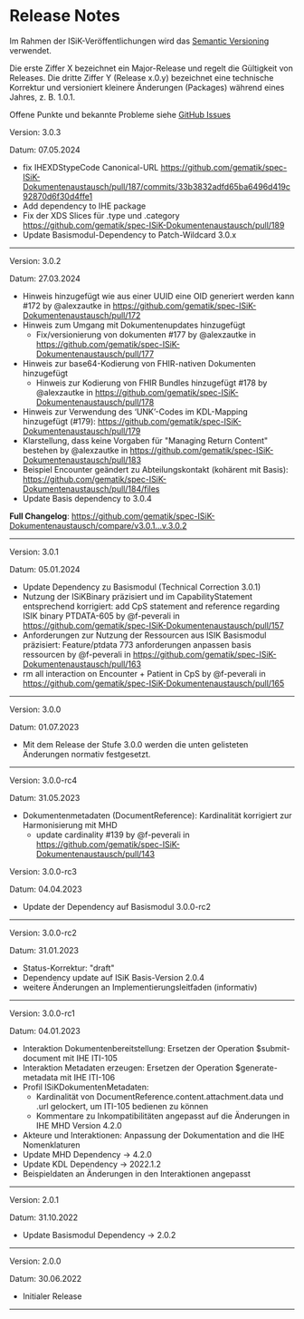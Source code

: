 # Release Notes

Im Rahmen der ISiK-Veröffentlichungen wird das [Semantic Versioning](https://semver.org/lang/de/) verwendet.

Die erste Ziffer X bezeichnet ein Major-Release und regelt die Gültigkeit von Releases. Die dritte Ziffer Y (Release x.0.y) bezeichnet eine technische Korrektur und versioniert kleinere Änderungen (Packages) während eines Jahres, z. B. 1.0.1.

Offene Punkte und bekannte Probleme siehe [GitHub Issues](https://github.com/gematik/ISiK-Dokumentenaustausch/issues?q=is%3Aissue+is%3Aopen+label%3A%22offene+Punkte+Ballot%22)

Version: 3.0.3

Datum: 07.05.2024

* fix IHEXDStypeCode Canonical-URL https://github.com/gematik/spec-ISiK-Dokumentenaustausch/pull/187/commits/33b3832adfd65ba6496d419c92870d6f30d4ffe1
* Add dependency to IHE package
* Fix der XDS Slices für .type und .category https://github.com/gematik/spec-ISiK-Dokumentenaustausch/pull/189
* Update Basismodul-Dependency to Patch-Wildcard 3.0.x

----
Version: 3.0.2

Datum: 27.03.2024

* Hinweis hinzugefügt wie aus einer UUID eine OID generiert werden kann #172 by @alexzautke in https://github.com/gematik/spec-ISiK-Dokumentenaustausch/pull/172
* Hinweis zum Umgang mit Dokumentenupdates hinzugefügt
  * Fix/versionierung von dokumenten #177 by @alexzautke in https://github.com/gematik/spec-ISiK-Dokumentenaustausch/pull/177
* Hinweis zur base64-Kodierung von FHIR-nativen Dokumenten hinzugefügt
  * Hinweis zur Kodierung von FHIR Bundles hinzugefügt #178 by @alexzautke in https://github.com/gematik/spec-ISiK-Dokumentenaustausch/pull/178
* Hinweis zur Verwendung des ‘UNK’-Codes im KDL-Mapping hinzugefügt (#179): https://github.com/gematik/spec-ISiK-Dokumentenaustausch/pull/179
* Klarstellung, dass keine Vorgaben für "Managing Return Content" bestehen by @alexzautke in https://github.com/gematik/spec-ISiK-Dokumentenaustausch/pull/183
* Beispiel Encounter geändert zu Abteilungskontakt (kohärent mit Basis): https://github.com/gematik/spec-ISiK-Dokumentenaustausch/pull/184/files
* Update Basis dependency to 3.0.4

**Full Changelog**: https://github.com/gematik/spec-ISiK-Dokumentenaustausch/compare/v3.0.1...v.3.0.2

----
Version: 3.0.1

Datum: 05.01.2024

* Update Dependency zu Basismodul (Technical Correction 3.0.1)
* Nutzung der ISiKBinary präzisiert und im CapabilityStatement entsprechend korrigiert: add CpS statement and reference regarding ISIK binary PTDATA-605 by @f-peverali in https://github.com/gematik/spec-ISiK-Dokumentenaustausch/pull/157
* Anforderungen zur Nutzung der Ressourcen aus ISIK Basismodul präzisiert: Feature/ptdata 773 anforderungen anpassen basis ressourcen by @f-peverali in https://github.com/gematik/spec-ISiK-Dokumentenaustausch/pull/163
* rm all interaction on Encounter + Patient  in CpS by @f-peverali in https://github.com/gematik/spec-ISiK-Dokumentenaustausch/pull/165


----
Version: 3.0.0

Datum: 01.07.2023

* Mit dem Release der Stufe 3.0.0 werden die unten gelisteten Änderungen normativ festgesetzt.

----
Version: 3.0.0-rc4

Datum: 31.05.2023

* Dokumentenmetadaten (DocumentReference): Kardinalität korrigiert zur Harmonisierung mit MHD
  * update cardinality #139 by @f-peverali in https://github.com/gematik/spec-ISiK-Dokumentenaustausch/pull/143


Version: 3.0.0-rc3

Datum: 04.04.2023

* Update der Dependency auf Basismodul 3.0.0-rc2

---
Version: 3.0.0-rc2

Datum: 31.01.2023
- Status-Korrektur: "draft"
- Dependency update auf ISiK Basis-Version 2.0.4
- weitere Änderungen an Implementierungsleitfaden (informativ)
---
Version: 3.0.0-rc1

Datum: 04.01.2023
- Interaktion Dokumentenbereitstellung: Ersetzen der Operation $submit-document mit IHE ITI-105
- Interaktion Metadaten erzeugen: Ersetzen der Operation $generate-metadata mit IHE ITI-106
- Profil ISiKDokumentenMetadaten:
  - Kardinalität von DocumentReference.content.attachment.data und .url gelockert, um ITI-105 bedienen zu können
  - Kommentare zu Inkompatibilitäten angepasst auf die Änderungen in IHE MHD Version 4.2.0
- Akteure und Interaktionen: Anpassung der Dokumentation and die IHE Nomenklaturen
- Update MHD Dependency -> 4.2.0
- Update KDL Dependency -> 2022.1.2
- Beispieldaten an Änderungen in den Interaktionen angepasst
----
Version: 2.0.1

Datum: 31.10.2022

- Update Basismodul Dependency -> 2.0.2

----
Version: 2.0.0

Datum: 30.06.2022

- Initialer Release

----
